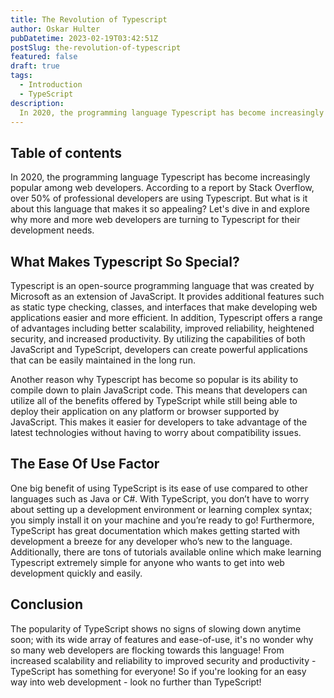 ```yaml
---
title: The Revolution of Typescript
author: Oskar Hulter
pubDatetime: 2023-02-19T03:42:51Z
postSlug: the-revolution-of-typescript
featured: false
draft: true
tags:
  - Introduction
  - TypeScript
description:
  In 2020, the programming language Typescript has become increasingly popular among web developers. According to a report by Stack Overflow, over 50% of professional developers are using Typescript. But what is it about this language that makes it so appealing? Let's dive in and explore why more and more web developers are turning to Typescript for their development needs.
---
```


## Table of contents

In 2020, the programming language Typescript has become increasingly popular among web developers. According to a report by Stack Overflow, over 50% of professional developers are using Typescript. But what is it about this language that makes it so appealing? Let's dive in and explore why more and more web developers are turning to Typescript for their development needs.

## What Makes Typescript So Special?

Typescript is an open-source programming language that was created by Microsoft as an extension of JavaScript. It provides additional features such as static type checking, classes, and interfaces that make developing web applications easier and more efficient.  In addition, Typescript offers a range of advantages including better scalability, improved reliability, heightened security, and increased productivity. By utilizing the capabilities of both JavaScript and TypeScript, developers can create powerful applications that can be easily maintained in the long run.

Another reason why Typescript has become so popular is its ability to compile down to plain JavaScript code. This means that developers can utilize all of the benefits offered by TypeScript while still being able to deploy their application on any platform or browser supported by JavaScript. This makes it easier for developers to take advantage of the latest technologies without having to worry about compatibility issues.

## The Ease Of Use Factor

One big benefit of using TypeScript is its ease of use compared to other languages such as Java or C#. With TypeScript, you don’t have to worry about setting up a development environment or learning complex syntax; you simply install it on your machine and you’re ready to go! Furthermore, TypeScript has great documentation which makes getting started with development a breeze for any developer who’s new to the language. Additionally, there are tons of tutorials available online which make learning Typescript extremely simple for anyone who wants to get into web development quickly and easily.

## Conclusion

The popularity of TypeScript shows no signs of slowing down
anytime soon; with its wide array of features and ease-of-use, it's no wonder
why so many web developers are flocking towards this language! From increased
scalability and reliability to improved security and productivity - TypeScript
has something for everyone! So if you're looking for an easy way into web
development - look no further than TypeScript!
